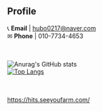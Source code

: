 ## Profile
📞 **Email** | hubo0217@naver.com <br />
✉ **Phone** | 010-7734-4653



 <br /><br />
![Anurag's GitHub stats](https://github-readme-stats.vercel.app/api?username=LeeHwon0217&show_icons=true&theme=transparent) <br />
[![Top Langs](https://github-readme-stats.vercel.app/api/top-langs/?username=LeeHwon0217&layout=donut)](https://github.com/anuraghazra/github-readme-stats)

<br /><br />
https://hits.seeyoufarm.com/<br /><br />





<!--
**dev-tpghks23/dev-tpghks23** is a ✨ _special_ ✨ repository because its `README.md` (this file) appears on your GitHub profile.

Here are some ideas to get you started:

- 🔭 I'm currently working on ...
- 🌱 I'm currently learning ...
- 👯 I'm looking to collaborate on ...
- 🤔 I'm looking for help with ...
- 💬 Ask me about ...
- 📫 How to reach me: ...
- 😄 Pronouns: ...
- ⚡ Fun fact: ...
-->
